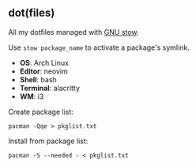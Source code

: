 ## dot(files)

All my dotfiles managed with [GNU stow](https://www.gnu.org/software/stow/manual/stow.html).

Use `stow package_name` to activate a package's symlink. 

- **OS**: Arch Linux
- **Editor**: neovim
- **Shell**: bash
- **Terminal**: alacritty
- **WM**: i3

Create package list:
```
pacman -Qqe > pkglist.txt
```

Install from package list:
```
pacman -S --needed - < pkglist.txt
```
